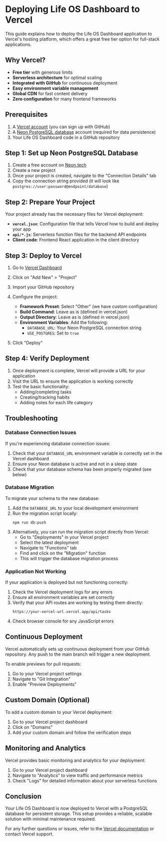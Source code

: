 # Deploying Life OS Dashboard to Vercel

This guide explains how to deploy the Life OS Dashboard application to Vercel's hosting platform, which offers a great free tier option for full-stack applications.

## Why Vercel?

- **Free tier** with generous limits
- **Serverless architecture** for optimal scaling
- **Integrated with GitHub** for continuous deployment
- **Easy environment variable management**
- **Global CDN** for fast content delivery
- **Zero configuration** for many frontend frameworks

## Prerequisites

1. A [Vercel account](https://vercel.com/signup) (you can sign up with GitHub)
2. A [Neon PostgreSQL database](https://neon.tech) account (required for data persistence)
3. Your Life OS Dashboard code in a GitHub repository

## Step 1: Set up Neon PostgreSQL Database

1. Create a free account on [Neon.tech](https://neon.tech)
2. Create a new project
3. Once your project is created, navigate to the "Connection Details" tab
4. Copy the connection string provided (it will look like `postgres://user:password@endpoint/database`)

## Step 2: Prepare Your Project

Your project already has the necessary files for Vercel deployment:

- **`vercel.json`**: Configuration file that tells Vercel how to build and deploy your app
- **`api/*.js`**: Serverless function files for the backend API endpoints
- **Client code**: Frontend React application in the client directory

## Step 3: Deploy to Vercel

1. Go to [Vercel Dashboard](https://vercel.com/dashboard)
2. Click on "Add New" > "Project"
3. Import your GitHub repository
4. Configure the project:
   - **Framework Preset**: Select "Other" (we have custom configuration)
   - **Build Command**: Leave as is (defined in vercel.json)
   - **Output Directory**: Leave as is (defined in vercel.json)
   - **Environment Variables**: Add the following:
     - `DATABASE_URL`: Your Neon PostgreSQL connection string
     - `USE_POSTGRES`: Set to `true`

5. Click "Deploy"

## Step 4: Verify Deployment

1. Once deployment is complete, Vercel will provide a URL for your application
2. Visit the URL to ensure the application is working correctly
3. Test the basic functionality:
   - Adding/completing tasks
   - Creating/tracking habits
   - Adding notes for each life category

## Troubleshooting

### Database Connection Issues

If you're experiencing database connection issues:

1. Check that your `DATABASE_URL` environment variable is correctly set in the Vercel dashboard
2. Ensure your Neon database is active and not in a sleep state
3. Check that your database schema has been properly migrated (see below)

### Database Migration

To migrate your schema to the new database:

1. Add the `DATABASE_URL` to your local development environment
2. Run the migration script locally:
   ```
   npm run db:push
   ```
3. Alternatively, you can run the migration script directly from Vercel:
   - Go to "Deployments" in your Vercel project
   - Select the latest deployment
   - Navigate to "Functions" tab
   - Find and click on the "Migration" function
   - This will trigger the database migration process

### Application Not Working

If your application is deployed but not functioning correctly:

1. Check the Vercel deployment logs for any errors
2. Ensure all environment variables are set correctly
3. Verify that your API routes are working by testing them directly:
   ```
   https://your-vercel-url.vercel.app/api/tasks
   ```
4. Check browser console for any JavaScript errors

## Continuous Deployment

Vercel automatically sets up continuous deployment from your GitHub repository. Any push to the main branch will trigger a new deployment.

To enable previews for pull requests:

1. Go to your Vercel project settings
2. Navigate to "Git Integration"
3. Enable "Preview Deployments"

## Custom Domain (Optional)

To add a custom domain to your Vercel deployment:

1. Go to your Vercel project dashboard
2. Click on "Domains"
3. Add your custom domain and follow the verification steps

## Monitoring and Analytics

Vercel provides basic monitoring and analytics for your deployment:

1. Go to your Vercel project dashboard
2. Navigate to "Analytics" to view traffic and performance metrics
3. Check "Logs" for detailed information about your serverless functions

## Conclusion

Your Life OS Dashboard is now deployed to Vercel with a PostgreSQL database for persistent storage. This setup provides a reliable, scalable solution with minimal maintenance required.

For any further questions or issues, refer to the [Vercel documentation](https://vercel.com/docs) or contact Vercel support.